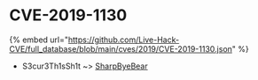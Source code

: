 # CVE-2019-1130
{% embed url="https://github.com/Live-Hack-CVE/full_database/blob/main/cves/2019/CVE-2019-1130.json" %}

* S3cur3Th1sSh1t ~> [SharpByeBear](https://www.alice-snow.ru/2019/database/cve-2019-1130/sharpbyebear-s3cur3th1ssh1t)
